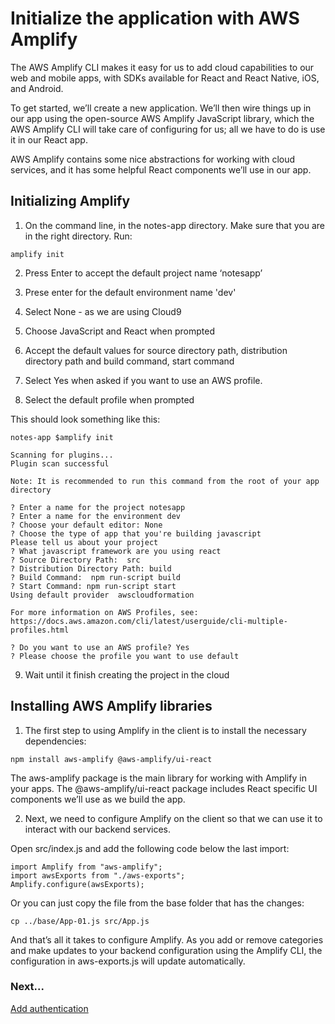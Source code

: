 # Initialize the application with AWS Amplify

The AWS Amplify CLI makes it easy for us to add cloud capabilities to our web and mobile apps, with SDKs available for React and React Native, iOS, and Android.

To get started, we’ll create a new application. We’ll then wire things up in our app using the open-source AWS Amplify JavaScript library, which the AWS Amplify CLI will take care of configuring for us; all we have to do is use it in our React app.

AWS Amplify contains some nice abstractions for working with cloud services, and it has some helpful React components we’ll use in our app.

## Initializing Amplify

1. On the command line, in the notes-app directory. Make sure that you are in the right directory. Run:

```
amplify init
```

2. Press Enter to accept the default project name ‘notesapp’

3. Prese enter for the default environment name 'dev'

4. Select None - as we are using Cloud9

5. Choose JavaScript and React when prompted

6. Accept the default values for source directory path, distribution directory path and build command, start command

7. Select Yes when asked if you want to use an AWS profile.

8. Select the default profile when prompted

This should look something like this:

```
notes-app $amplify init

Scanning for plugins...
Plugin scan successful

Note: It is recommended to run this command from the root of your app directory

? Enter a name for the project notesapp
? Enter a name for the environment dev
? Choose your default editor: None
? Choose the type of app that you're building javascript
Please tell us about your project
? What javascript framework are you using react
? Source Directory Path:  src
? Distribution Directory Path: build
? Build Command:  npm run-script build
? Start Command: npm run-script start
Using default provider  awscloudformation

For more information on AWS Profiles, see:
https://docs.aws.amazon.com/cli/latest/userguide/cli-multiple-profiles.html

? Do you want to use an AWS profile? Yes
? Please choose the profile you want to use default
```

9. Wait until it finish creating the project in the cloud

## Installing AWS Amplify libraries

1. The first step to using Amplify in the client is to install the necessary dependencies:

```
npm install aws-amplify @aws-amplify/ui-react
```

The aws-amplify package is the main library for working with Amplify in your apps. The @aws-amplify/ui-react package includes React specific UI components we’ll use as we build the app.

2. Next, we need to configure Amplify on the client so that we can use it to interact with our backend services.

Open src/index.js and add the following code below the last import:

```
import Amplify from "aws-amplify";
import awsExports from "./aws-exports";
Amplify.configure(awsExports);
```

Or you can just copy the file from the base folder that has the changes:

```
cp ../base/App-01.js src/App.js
```

And that’s all it takes to configure Amplify. As you add or remove categories and make updates to your backend configuration using the Amplify CLI, the configuration in aws-exports.js will update automatically.

### Next...

[Add authentication](add-authentication.md)
